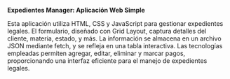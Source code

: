 **Expedientes Manager: Aplicación Web Simple**

Esta aplicación utiliza HTML, CSS y JavaScript para gestionar expedientes legales. El formulario, diseñado con Grid Layout, captura detalles del cliente, materia, estado, y más. La información se almacena en un archivo JSON mediante fetch, y se refleja en una tabla interactiva. Las tecnologías empleadas permiten agregar, editar, eliminar y marcar pagos, proporcionando una interfaz eficiente para el manejo de expedientes legales.
